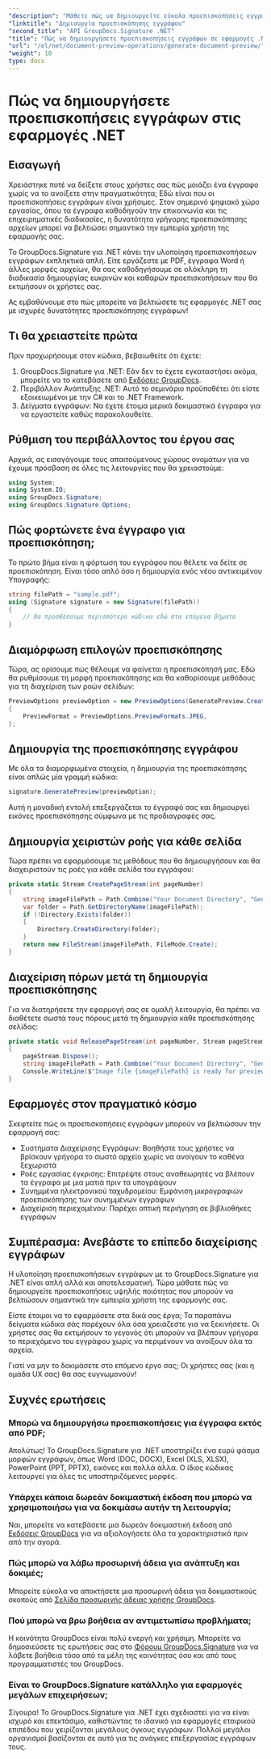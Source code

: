 ```yaml
---
"description": "Μάθετε πώς να δημιουργείτε εύκολα προεπισκοπήσεις εγγράφων στις εφαρμογές .NET με το GroupDocs.Signature. Αυτός ο οδηγός βήμα προς βήμα βοηθά τους προγραμματιστές να βελτιώσουν την εμπειρία χρήστη."
"linktitle": "Δημιουργία προεπισκόπησης εγγράφου"
"second_title": "API GroupDocs.Signature .NET"
"title": "Πώς να δημιουργήσετε προεπισκοπήσεις εγγράφων σε εφαρμογές .NET | Γρήγορο σεμινάριο"
"url": "/el/net/document-preview-operations/generate-document-preview/"
"weight": 10
type: docs
---
```

# Πώς να δημιουργήσετε προεπισκοπήσεις εγγράφων στις εφαρμογές .NET

## Εισαγωγή

Χρειάστηκε ποτέ να δείξετε στους χρήστες σας πώς μοιάζει ένα έγγραφο χωρίς να το ανοίξετε στην πραγματικότητα; Εδώ είναι που οι προεπισκοπήσεις εγγράφων είναι χρήσιμες. Στον σημερινό ψηφιακό χώρο εργασίας, όπου τα έγγραφα καθοδηγούν την επικοινωνία και τις επιχειρηματικές διαδικασίες, η δυνατότητα γρήγορης προεπισκόπησης αρχείων μπορεί να βελτιώσει σημαντικά την εμπειρία χρήστη της εφαρμογής σας.

Το GroupDocs.Signature για .NET κάνει την υλοποίηση προεπισκοπήσεων εγγράφων εκπληκτικά απλή. Είτε εργάζεστε με PDF, έγγραφα Word ή άλλες μορφές αρχείων, θα σας καθοδηγήσουμε σε ολόκληρη τη διαδικασία δημιουργίας ευκρινών και καθαρών προεπισκοπήσεων που θα εκτιμήσουν οι χρήστες σας.

Ας εμβαθύνουμε στο πώς μπορείτε να βελτιώσετε τις εφαρμογές .NET σας με ισχυρές δυνατότητες προεπισκόπησης εγγράφων!

## Τι θα χρειαστείτε πρώτα

Πριν προχωρήσουμε στον κώδικα, βεβαιωθείτε ότι έχετε:

1. GroupDocs.Signature για .NET: Εάν δεν το έχετε εγκαταστήσει ακόμα, μπορείτε να το κατεβάσετε από [Εκδόσεις GroupDocs](https://releases.groupdocs.com/signature/net/).
2. Περιβάλλον Ανάπτυξης .NET: Αυτό το σεμινάριο προϋποθέτει ότι είστε εξοικειωμένοι με την C# και το .NET Framework.
3. Δείγματα εγγράφων: Να έχετε έτοιμα μερικά δοκιμαστικά έγγραφα για να εργαστείτε καθώς παρακολουθείτε.

## Ρύθμιση του περιβάλλοντος του έργου σας

Αρχικά, ας εισαγάγουμε τους απαιτούμενους χώρους ονομάτων για να έχουμε πρόσβαση σε όλες τις λειτουργίες που θα χρειαστούμε:

```csharp
using System;
using System.IO;
using GroupDocs.Signature;
using GroupDocs.Signature.Options;
```

## Πώς φορτώνετε ένα έγγραφο για προεπισκόπηση;

Το πρώτο βήμα είναι η φόρτωση του εγγράφου που θέλετε να δείτε σε προεπισκόπηση. Είναι τόσο απλό όσο η δημιουργία ενός νέου αντικειμένου Υπογραφής:

```csharp
string filePath = "sample.pdf";
using (Signature signature = new Signature(filePath))
{
    // Θα προσθέσουμε περισσότερο κώδικα εδώ στα επόμενα βήματα
}
```

## Διαμόρφωση επιλογών προεπισκόπησης

Τώρα, ας ορίσουμε πώς θέλουμε να φαίνεται η προεπισκόπησή μας. Εδώ θα ρυθμίσουμε τη μορφή προεπισκόπησης και θα καθορίσουμε μεθόδους για τη διαχείριση των ροών σελίδων:

```csharp
PreviewOptions previewOption = new PreviewOptions(GeneratePreview.CreatePageStream, GeneratePreview.ReleasePageStream)
{
    PreviewFormat = PreviewOptions.PreviewFormats.JPEG,
};
```

## Δημιουργία της προεπισκόπησης εγγράφου

Με όλα τα διαμορφωμένα στοιχεία, η δημιουργία της προεπισκόπησης είναι απλώς μία γραμμή κώδικα:

```csharp
signature.GeneratePreview(previewOption);
```

Αυτή η μοναδική εντολή επεξεργάζεται το έγγραφό σας και δημιουργεί εικόνες προεπισκόπησης σύμφωνα με τις προδιαγραφές σας.

## Δημιουργία χειριστών ροής για κάθε σελίδα

Τώρα πρέπει να εφαρμόσουμε τις μεθόδους που θα δημιουργήσουν και θα διαχειριστούν τις ροές για κάθε σελίδα του εγγράφου:

```csharp
private static Stream CreatePageStream(int pageNumber)
{
    string imageFilePath = Path.Combine("Your Document Directory", "GeneratePreviewFolder", "image-" + pageNumber.ToString() + ".jpg");
    var folder = Path.GetDirectoryName(imageFilePath);
    if (!Directory.Exists(folder))
    {
        Directory.CreateDirectory(folder);
    }
    return new FileStream(imageFilePath, FileMode.Create);
}
```

## Διαχείριση πόρων μετά τη δημιουργία προεπισκόπησης

Για να διατηρήσετε την εφαρμογή σας σε ομαλή λειτουργία, θα πρέπει να διαθέτετε σωστά τους πόρους μετά τη δημιουργία κάθε προεπισκόπησης σελίδας:

```csharp
private static void ReleasePageStream(int pageNumber, Stream pageStream)
{
    pageStream.Dispose();
    string imageFilePath = Path.Combine("Your Document Directory", "GeneratePreviewFolder", "image-" + pageNumber.ToString() + ".jpg");
    Console.WriteLine($"Image file {imageFilePath} is ready for preview");
}
```

## Εφαρμογές στον πραγματικό κόσμο

Σκεφτείτε πώς οι προεπισκοπήσεις εγγράφων μπορούν να βελτιώσουν την εφαρμογή σας:

- Συστήματα Διαχείρισης Εγγράφων: Βοηθήστε τους χρήστες να βρίσκουν γρήγορα το σωστό αρχείο χωρίς να ανοίγουν το καθένα ξεχωριστά
- Ροές εργασίας έγκρισης: Επιτρέψτε στους αναθεωρητές να βλέπουν τα έγγραφα με μια ματιά πριν τα υπογράψουν
- Συνημμένα ηλεκτρονικού ταχυδρομείου: Εμφάνιση μικρογραφιών προεπισκόπησης των συνημμένων εγγράφων
- Διαχείριση περιεχομένου: Παρέχει οπτική περιήγηση σε βιβλιοθήκες εγγράφων

## Συμπέρασμα: Ανεβάστε το επίπεδο διαχείρισης εγγράφων

Η υλοποίηση προεπισκοπήσεων εγγράφων με το GroupDocs.Signature για .NET είναι απλή αλλά και αποτελεσματική. Τώρα μάθατε πώς να δημιουργείτε προεπισκοπήσεις υψηλής ποιότητας που μπορούν να βελτιώσουν σημαντικά την εμπειρία χρήστη της εφαρμογής σας.

Είστε έτοιμοι να το εφαρμόσετε στα δικά σας έργα; Τα παραπάνω δείγματα κώδικα σάς παρέχουν όλα όσα χρειάζεστε για να ξεκινήσετε. Οι χρήστες σας θα εκτιμήσουν το γεγονός ότι μπορούν να βλέπουν γρήγορα το περιεχόμενο του εγγράφου χωρίς να περιμένουν να ανοίξουν όλα τα αρχεία.

Γιατί να μην το δοκιμάσετε στο επόμενο έργο σας; Οι χρήστες σας (και η ομάδα UX σας) θα σας ευγνωμονούν!

## Συχνές ερωτήσεις

### Μπορώ να δημιουργήσω προεπισκοπήσεις για έγγραφα εκτός από PDF;

Απολύτως! Το GroupDocs.Signature για .NET υποστηρίζει ένα ευρύ φάσμα μορφών εγγράφων, όπως Word (DOC, DOCX), Excel (XLS, XLSX), PowerPoint (PPT, PPTX), εικόνες και πολλά άλλα. Ο ίδιος κώδικας λειτουργεί για όλες τις υποστηριζόμενες μορφές.

### Υπάρχει κάποια δωρεάν δοκιμαστική έκδοση που μπορώ να χρησιμοποιήσω για να δοκιμάσω αυτήν τη λειτουργία;

Ναι, μπορείτε να κατεβάσετε μια δωρεάν δοκιμαστική έκδοση από [Εκδόσεις GroupDocs](https://releases.groupdocs.com/) για να αξιολογήσετε όλα τα χαρακτηριστικά πριν από την αγορά.

### Πώς μπορώ να λάβω προσωρινή άδεια για ανάπτυξη και δοκιμές;

Μπορείτε εύκολα να αποκτήσετε μια προσωρινή άδεια για δοκιμαστικούς σκοπούς από [Σελίδα προσωρινής άδειας χρήσης GroupDocs](https://purchase.groupdocs.com/temporary-license/).

### Πού μπορώ να βρω βοήθεια αν αντιμετωπίσω προβλήματα;

Η κοινότητα GroupDocs είναι πολύ ενεργή και χρήσιμη. Μπορείτε να δημοσιεύσετε τις ερωτήσεις σας στο [Φόρουμ GroupDocs.Signature](https://forum.groupdocs.com/c/signature/13) για να λάβετε βοήθεια τόσο από τα μέλη της κοινότητας όσο και από τους προγραμματιστές του GroupDocs.

### Είναι το GroupDocs.Signature κατάλληλο για εφαρμογές μεγάλων επιχειρήσεων;

Σίγουρα! Το GroupDocs.Signature για .NET έχει σχεδιαστεί για να είναι ισχυρό και επεκτάσιμο, καθιστώντας το ιδανικό για εφαρμογές εταιρικού επιπέδου που χειρίζονται μεγάλους όγκους εγγράφων. Πολλοί μεγάλοι οργανισμοί βασίζονται σε αυτό για τις ανάγκες επεξεργασίας εγγράφων τους.